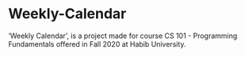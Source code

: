 # Weekly-Calendar
‘Weekly Calendar’, is a project made for course CS 101 - Programming Fundamentals offered in Fall 2020 at Habib University.
